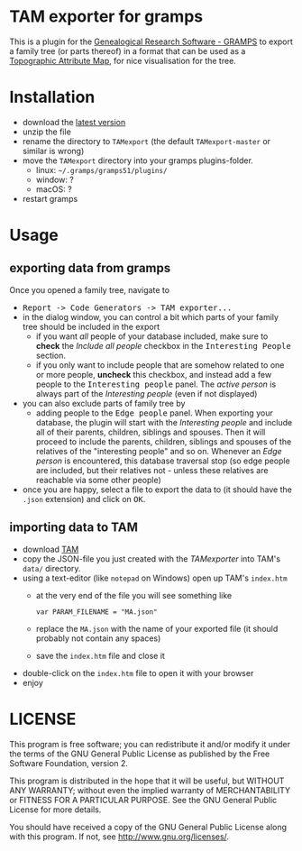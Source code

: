 TAM exporter for gramps
=======================

This is a plugin for the [Genealogical Research Software - GRAMPS](https://gramps-project.org/)
to export a family tree (or parts thereof) in a format that can be used as a
[Topographic Attribute Map](https://github.com/rpreiner/tam/), for nice visualisation for the tree.


# Installation
- download the [latest version](https://github.com/umlaeute/TAMexport/archive/master.zip)
- unzip the file
- rename the directory to `TAMexport` (the default `TAMexport-master` or similar is wrong)
- move the `TAMexport` directory into your gramps plugins-folder.
  - linux: `~/.gramps/gramps51/plugins/`
  - window: ?
  - macOS: ?
- restart gramps

# Usage

## exporting data from gramps
Once you opened a family tree, navigate to
- <kbd>Report<kbd> -> <kbd>Code Generators</kbd> -> <kbd>TAM exporter...</kbd>
- in the dialog window, you can control a bit which parts of your family tree should be included in the export
  - if you want *all* people of your database included,
    make sure to **check** the *Include all people* checkbox in the <kbd>Interesting People</kbd> section.
  - if you only want to include people that are somehow related to one or more people, **uncheck** this checkbox,
    and instead add a few people to the <kbd>Interesting people</kbd> panel.
    The *active person* is always part of the *Interesting people* (even if not displayed)
- you can also exclude parts of family tree by
  - adding people to the <kbd>Edge people</kbd> panel.
    When exporting your database, the plugin will start with the *Interesting people* and include all of their
    parents, children, siblings and spouses. Then it will proceed to include the parents, children, siblings
    and spouses of the relatives of the "interesting people" and so on.
    Whenever an *Edge person* is encountered, this database traversal stop (so edge people are included, but
    their relatives not - unless these relatives are reachable via some other people)
- once you are happy, select a file to export the data to (it should have the `.json` extension) and click on <kbd>OK</kbd>.

## importing data to TAM

- download [TAM](https://github.com/rpreiner/tam/)
- copy the JSON-file you just created with the *TAMexporter* into TAM's `data/` directory.
- using a text-editor (like `notepad` on Windows) open up TAM's `index.htm`
  - at the very end of the file you will see something like

        var PARAM_FILENAME = "MA.json"

  - replace the `MA.json` with the name of your exported file (it should probably not contain any spaces)
  - save the `index.htm` file and close it
- double-click on the `index.htm` file to open it with your browser
- enjoy

# LICENSE

This program is free software; you can redistribute it and/or modify it
under the terms of the GNU General Public License as published by the
Free Software Foundation, version 2.

This program is distributed in the hope that it will be useful, but
WITHOUT ANY WARRANTY; without even the implied warranty of
MERCHANTABILITY or FITNESS FOR A PARTICULAR PURPOSE.  See the GNU
General Public License for more details.

You should have received a copy of the GNU General Public License along
with this program.  If not, see <http://www.gnu.org/licenses/>.
